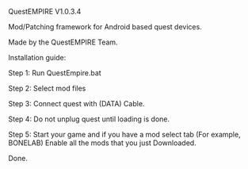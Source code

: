 QuestEMPIRE V1.0.3.4

Mod/Patching framework for Android based quest devices.

Made by the QuestEMPIRE Team.

Installation guide:

Step 1: Run QuestEmpire.bat

Step 2: Select mod files

Step 3: Connect quest with (DATA) Cable.

Step 4: Do not unplug quest until loading is done.

Step 5: Start your game and if you have a mod select tab (For example, BONELAB) Enable all the mods that you just
Downloaded.

Done.
